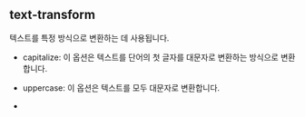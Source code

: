 ## text-transform

텍스트를 특정 방식으로 변환하는 데 사용됩니다.
- capitalize: 이 옵션은 텍스트를 단어의 첫 글자를 대문자로 변환하는 방식으로 변환합니다. 

- uppercase: 이 옵션은 텍스트를 모두 대문자로 변환합니다.
- 